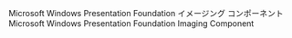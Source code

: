 <span data-ttu-id="62339-101">Microsoft Windows Presentation Foundation イメージング コンポーネント</span><span class="sxs-lookup"><span data-stu-id="62339-101">Microsoft Windows Presentation Foundation Imaging Component</span></span>
